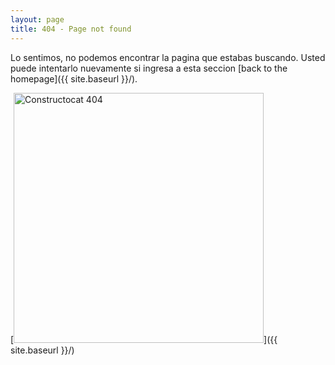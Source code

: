 ```yaml
---
layout: page
title: 404 - Page not found
---
```


Lo sentimos, no podemos encontrar la pagina que estabas buscando. Usted puede intentarlo nuevamente si ingresa a esta seccion [back to the homepage]({{ site.baseurl }}/).

[<img src="{{ site.baseurl }}/images/404.jpg" alt="Constructocat 404" style="width: 400px; align:center;"/>]({{ site.baseurl }}/)
